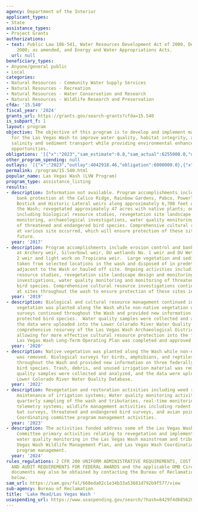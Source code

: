 ```yaml
---
agency: Department of the Interior
applicant_types:
- State
assistance_types:
- Project Grants
authorizations:
- text: Public Law 106-541, Water Resources Development Act of 2000, December 11,
    2000; as amended, and Energy and Water Appropriations Acts.
  url: null
beneficiary_types:
- Anyone/general public
- Local
categories:
- Natural Resources - Community Water Supply Services
- Natural Resources - Recreation
- Natural Resources - Water Conservation and Research
- Natural Resources - Wildlife Research and Preservation
cfda: '15.540'
fiscal_year: '2024'
grants_url: https://grants.gov/search-grants?cfda=15.540
is_subpart_f: 1
layout: program
objective: The objective of this program is to develop and implement management strategies
  for the Las Vegas Wash to improve water quality, habitat integrity, and reduce the
  salinity and sediment transport while providing environmental enhancement and recreational
  opportunities.
obligations: '[{"x":"2023","sam_estimate":0.0,"sam_actual":6255000.0,"usa_spending_actual":6255000.0},{"x":"2024","sam_estimate":0.0,"sam_actual":3850000.0,"usa_spending_actual":3850000.0},{"x":"2025","sam_estimate":0.0,"sam_actual":0.0,"usa_spending_actual":-3500000.0}]'
other_program_spending: null
outlays: '[{"x":"2023","outlay":4042918.46,"obligation":6000000.0},{"x":"2024","outlay":44652.32,"obligation":350000.0},{"x":"2025","outlay":0.0,"obligation":0.0}]'
permalink: /program/15.540.html
popular_name: Las Vegas Wash (LVW Program)
program_type: assistance_listing
results:
- description: Information not available. Program accomplishments include completed
    bank protection at the Calico Ridge, Rainbow Gardens, Pabco, Powerline Crossing,
    Bostick and Historic Lateral weirs along approximately 6,700 feet of bank throughout
    the Wash; revegetated approximately 47 acres with native plants; ongoing activities
    including biological resource studies, revegetation site landscape design and
    monitoring, archaeological investigations, water quality monitoring and monitoring
    of threatened and endangered bird species. Comprehensive cultural resource investigations
    at various site occurred, which will ensure protection of these sites into the
    future.
  year: '2017'
- description: Program accomplishments include erosion control and bank-line stabilization
    at Archery weir, Silverbowl weir, DU wetlands No. 1 weir and DU Wetlands. No.
    2 weir and light work on Tropicana weir.  Large vegetation and sediment will be
    taken from selected locations in the wash and disposed of in predetermined stockpiles
    adjacent to the Wash or hauled off site. Ongoing activities including biological
    resource studies, revegetation site landscape design and monitoring, archaeological
    investigations, water quality monitoring and monitoring of threatened and endangered
    bird species. Comprehensive cultural resource investigations continue to occur
    at sites throughout the wash to ensure protection of these sites into the future.
  year: '2019'
- description: Biological and cultural resource management continued in FY-20.  Native
    vegetation was planted along the Wash while non-native vegetation was removed.  Bird
    surveys continued throughout the Wash and provided new information on two federally
    protected bird species.  Water quality samples were collected and analyzed, and
    the data were uploaded into the Lower Colorado River Water Quality Database.  A
    comprehensive resurvey of the Las Vegas Wash Archaeological District was completed,
    allowing for more effective cultural resource protection into the future.  The
    Las Vegas Wash Long-Term Operating Plan was completed and approved.
  year: '2020'
- description: Native vegetation was planted along the Wash while non-native vegetation
    was removed. Biological surveys for birds, amphibians, and reptiles continued
    throughout the Wash and provided new information on three federally protected
    bird species. Trash, debris, and unused irrigation material was removed.  Water
    quality samples were collected and analyzed, and the data were uploaded into the
    Lower Colorado River Water Quality Database.
  year: '2022'
- description: Revegetation and restoration activities including weed removal, planting,
    maintenance of irrigation systems; Water quality monitoring activities including
    quarterly sampling of the wash and tributaries, real-time monitoring, and adding
    telemetry systems; wildlife management activities including rodent and shrew surveys,
    bat surveys, threatened and endangered bird surveys, and avian point count surveys;
    Coordinating committee program management activities.
  year: '2023'
- description: The activities funded address some of the Las Vegas Wash Coordination
    Committee primary activities relating to revegetation and implementation monitoring,
    water quality monitoring in the Las Vegas Wash mainstream and tributaries, Las
    Vegas Wash Wildlife Management Plan, and Las Vegas Wash Coordination Committee
    program management.
  year: '2024'
rules_regulations: 2 CFR 200 UNIFORM ADMINISTRATIVE REQUIREMENTS, COST PRINCIPLES,
  AND AUDIT REQUIREMENTS FOR FEDERAL AWARDS and the applicable OMB Circulars.  These
  documents may also be obtained by contacting the Bureau of Reclamation Office listed
  below.
sam_url: https://sam.gov/fal/668eda02c1e34b33a53681d792b9f577/view
sub-agency: Bureau of Reclamation
title: 'Lake Mead/Las Vegas Wash '
usaspending_url: https://www.usaspending.gov/search/?hash=8429f4d685628b0ebf9f4a6decc04372
---
```

